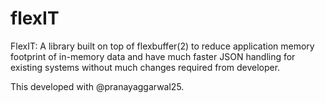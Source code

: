 # flexIT
FlexIT: A library built on top of flexbuffer(2) to reduce application memory footprint of in-memory data and have much faster JSON handling for existing systems without much changes required from developer. 

This developed with @pranayaggarwal25.
